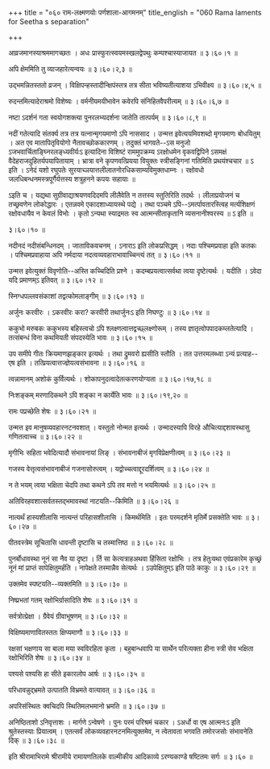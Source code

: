+++
title = "०६० राम-लक्ष्मणयोः पर्णशाला-आगमनम्"
title_english = "060 Rama laments for Seetha s separation"

+++


आव्रजमानस्याश्रममागच्छतः । अधः प्रास्फुरत्स्वयमस्खलद्वेपथुः
कम्पश्चास्याजायत  ॥  ३।६०।१  ॥   

  

अपि क्षेममिति तु व्याजहारेत्यन्वयः  ॥  ३।६०।२,३  ॥   

  

उद्भमन्नितस्ततो व्रजन् । विक्षिपन्हस्तादीन्क्षिपंस्तत्र तत्र सीता
भविष्यतीत्याशया ऽभिवीक्ष्य  ॥  ३।६०।४,५  ॥   

  

रुदन्तमित्यादेराश्रमो विशेष्यः । वर्मनीयमयीभावेन कवेरपि
संनिहितवैपरीत्यम्  ॥  ३।६०।६,७  ॥   

  

नष्टा ऽदर्शनं गता स्वयोगशक्त्या पुनरलभ्यदर्शना जातेति तात्पर्यम्  ॥ 
३।६०।८,९  ॥   

  

नदीं गतेत्यादि संतर्क्य तत्र तत्र यत्नान्मृगयमाणो ऽपि नाससाद । उन्मत्त
इवेत्ययमिवशब्दो मृगयमाणः बोधयितुम् । अत एव मातापितृवियोगो
नैतावच्छोककारणम् । तदुक्तं भागवते--ऽस मनुजो
ऽजभवार्चिताङ्घ्निरलङ्ध्यवीर्यःऽ इत्यादिना विशिष्टं राममुपक्रम्य
ऽरक्षोधमेन वृकवद्विपिने ऽसमक्षं वैदेहराजदुहितर्यपयापितायाम् । भ्रात्रा
वने कृपणवत्प्रियया वियुक्तः स्त्रीसङ्गिनां गतिमिति प्रथयंश्चचार  ॥ ऽ इति
। ऽनेदं यशो रघुपतेः सुरयाच्ञयात्तलीलातनोरधिकसाम्यविमुक्तधाम्नः ।
रक्षोवधो जलधिबन्धनमस्त्रपूर्गैर्यत्तस्य शत्रुहनने कपयः सहायाः  ॥   

ऽइति च । यद्यथा सुग्रीवाद्याश्रयणवदिदमपि लीलैवेति न तत्तस्य स्तुतिरिति
तदर्थः । लीलाप्रयोजनं च तच्छ्रवणेन लोकोद्धारः । एतन्नवमे एकादशाध्यायस्थे
पद्ये । तथा पञ्चमे ऽपि--ऽमर्त्पावतारस्त्विह मर्त्यशिक्षणं रक्षोवधायैव न
केवलं विभोः । कृतो ऽन्यथा स्याद्रमतः स्व आत्मन्सीताकृतानि
व्यसनानीश्वरस्य  ॥ ऽ इति  ॥   

३।६०।१०  ॥   

नदीनदं नदीसंबन्धिनदम् । जाताविकवचनम् । ऽनाराऽ इति लोकप्रसिद्धम् । नदाः
पश्चिमप्रवाहा इति कतकः । पश्चिमप्रवाहाया अपि नर्मदाया
नदत्वव्यवहाराभावाच्चिन्त्यं तत्  ॥  ३।६०।११  ॥   

  

उन्मत्त इवेत्युक्तं विवृणोति--अस्ति कच्चिदिति प्रश्ने ।
कदम्बप्रयत्वात्सर्वथा त्वया दृष्टेत्यर्थः । यदीति । ऽवेदा यदि प्रमाणम्ऽ
इतिवत्  ॥  ३।६०।१२  ॥   

  

स्निग्धपल्लवसंकाशां तद्वत्कोमलाङ्गीम्  ॥  ३।६०।१३  ॥   

  

अर्जुनः करवीरः । ऽकरवीरः करा? करवीरी तथार्जुनःऽ इति निघण्टुः  ॥  ३।६०।१४
 ॥   

  

ककुभो मरुबकः ककुभस्य बहिस्त्वचो ऽपि श्लक्ष्णत्वात्तद्वच्छ्लक्ष्णोरूम् ।
तस्य ज्ञातृत्वोपपादकम्लतेत्यादि । तत्संबन्धं विना कथमियती संपदस्येति
भावः  ॥  ३।६०।१५  ॥   

  

उप समीपे गीतः क्रियमाणझङ्कार इत्यर्थः । तथा द्रुमवरो ह्यसीति स्तौति । तत
उत्तरमलब्ध्वा ऽन्यं प्रत्याह--एष इति । तत्प्रियत्वात्तज्ज्ञेयत्वसंभावना
 ॥  ३।६०।१६  ॥   

  

त्वन्नामानम् अशोकं कुर्वित्यर्थः । शोकापनुदत्वादेतत्करणयोग्यता  ॥ 
३।६०।१७,१८  ॥   

  

निःशङ्कम् मरणादिकथने ऽपि शङ्का न कार्येति भावः  ॥  ३।६०।१९,२०  ॥   

  

रामः पप्रच्छेति शेषः  ॥  ३।६०।२१  ॥   

  

उन्मत्त इव मानुषव्यवहारनटनवशात् । वस्तुतो नोन्मत इत्यर्थः । उन्मादस्यापि
विरहे औचित्याद्दशावस्थासु गणितत्वाच्च  ॥  ३।६०।२२  ॥   

  

मृगीभिः सहिता भवेदित्यादौ संभावनायां लिङ् । संभावनाबीजं
मृगविप्रेक्षणीत्वम्  ॥  ३।६०।२३  ॥   

  

गजस्य वेत्तृत्वसंभावनाबीजं गजनासोरुत्वम् । यद्वोच्चत्वाद्दूरदर्शित्वम्
 ॥  ३।६०।२४  ॥   

  

न ते भयम् त्वया भक्षिता चेदपि तथा कथने ऽपि तव मत्तो न भयमित्यर्थः  ॥ 
३।६०।२५  ॥   

  

अतिविरहवशात्सर्वतस्तद्भमावस्थां नाटयति--किमिति  ॥  ३।६०।२६  ॥   

  

नात्यर्थं हास्यशीलासि नात्यन्तं परिहासशीलासि । किमर्थमिति । इतः
परमदर्शने मृतिर्मे प्रसक्तेति भावः  ॥  ३।६०।२७  ॥   

  

पीतवस्त्रेम सूचितासि धावन्ती दृष्टासि च तस्मात्तिष्ठ  ॥  ३।६०।२८  ॥   

  

पुनर्बोधावस्था नूनं सा नैव या दृष्टा । र्ति सा केत्यत्राहअथवा हिंसिता
रक्षोभिः । तत्र हेतुःयथा एवंप्रकारेम कृच्छ्रं नूनं मां प्राप्तं
सापेक्षितुमर्हति । नापेक्षते तस्मान्नैव सेत्यर्थः । ऽउपेक्षितुम्ऽ इति
पाठे काकुः  ॥  ३।६०।२९  ॥   

  

उक्तमेव स्पष्टयति--व्यक्तमिति  ॥  ३।६०।३०  ॥   

  

निष्प्रभतां गतम् रक्षोभिर्ग्रासादिति शेषः  ॥  ३।६०।३१  ॥   

  

सर्वत्रोत्प्रेक्षा । ग्रैवेयं ग्रीवाभूषणम्  ॥  ३।६०।३२  ॥   

  

विक्षिष्यमाणावितस्ततः क्षिप्यमाणौ  ॥  ३।६०।३३  ॥   

  

रक्षसां भक्षणाय सा बाला मया स्वविरहिता कृता । बहुबान्धवापि या सार्थेन
परित्यक्ता हीना स्त्री सेव भक्षिता रक्षोभिरिति शेषः  ॥  ३।६०।३४  ॥   

  

पश्यसे पश्यसि हा सीते इकारलोप आर्षः  ॥  ३।६०।३५  ॥   

  

परिधावन्नुद्भ्रमते उत्पातति विभ्रमते वात्यावत्  ॥  ३।६०।३६  ॥   

  

अपरिसंस्थितः क्वचिदपि स्थितिमलभमानो भ्रमति  ॥  ३।६०।३७  ॥   

  

अनिष्ठिताशो ऽनिवृत्ताशः । मार्गणे ऽन्वेषणे । पुनः परमं परिश्रमं चकार ।
ऽअर्धो वा एष आत्मनःऽ इति श्रुतेस्तस्याः प्रियात्वम् । एतत्सर्वं
लोकव्यवहारनटनमित्युक्तमेव, न त्वेतावता भगवति तमोरजसोः संभावनेति दिक्  ॥ 
३।६०।३८  ॥   

  

इति श्रीरामाभिरामे श्रीरामीये रामायणतिलके वाल्मीकीय आदिकाव्ये
ऽरण्यकाण्डे षष्टितमः सर्गः  ॥  ३।६०  ॥   

  


